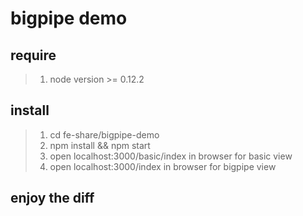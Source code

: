 # bigpipe demo
## require 
>1. node version >= 0.12.2

## install
>1. cd fe-share/bigpipe-demo
>2. npm install && npm start
>3. open localhost:3000/basic/index in browser for basic view
>4. open localhost:3000/index in browser for bigpipe view

## enjoy the diff

